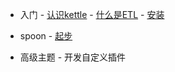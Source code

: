    - 入门
    - [认识kettle](/home)
    - [什么是ETL](/etl)
    - [安装](/use)
    
   - spoon
    - [起步](/spoon/start)
   - 高级主题
    - 开发自定义插件